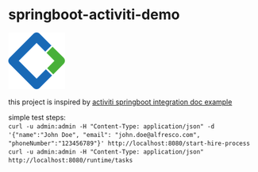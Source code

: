 # springboot-activiti-demo  
![Activiti logo](doc/images/activiti-logo.png)  

this project is inspired by [activiti springboot integration doc example](http://activiti.org/userguide/index.html#springSpringBoot)

simple test steps:  
```curl -u admin:admin -H "Content-Type: application/json" -d '{"name":"John Doe", "email": "john.doe@alfresco.com", "phoneNumber":"123456789"}' http://localhost:8080/start-hire-process```  
```curl -u admin:admin -H "Content-Type: application/json" http://localhost:8080/runtime/tasks```
